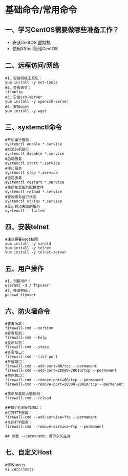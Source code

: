 # 基础命令/常用命令

## 一、学习CentOS需要做哪些准备工作？

- 安装CentOS 虚拟机
- 使用XShell管理CentOS

## 二、远程访问/网络

```
#1、安装网络工具包：
yum install -y net-tools
#2、查看命令：
ifconfig
#3、安装ssh-server
yum install -y openssh-server
#4、安装wget
yum install -y wget

```

## 三、systemctl命令

```
#开机运行服务：
systemctl enable *.service 
#取消开机运行
systemctl disable *.service 
#启动服务
systemctl start *.service 
#停止服务
systemctl stop *.service 
#重启服务
systemctl restart *.service 
#重新加载服务配置文件
systemctl reload *.service 
#查询服务运行状态
systemctl status *.service 
#显示启动失败的服务
systemctl --failed

```

## 四、安装telnet

```
#注意需要Root权限
yum install -y xinetd 
yum install -y telnet
yum install -y telnet-server

```

## 五、用户操作

```
#1、创建用户：
useradd -d / ftpuser
#2、修改密码：
passwd ftpuser

```

## 六、防火墙命令

```
#查看版本： 
firewall-cmd --version
#查看帮助： 
firewall-cmd --help
#显示状态： 
firewall-cmd --state
#查看端口： 
firewall-cmd --list-port
#开放端口：
firewall-cmd --add-port=80/tcp --permanent
firewall-cmd --add-port=20000-20010/tcp --permanent
#禁用端口：
firewall-cmd --remove-port=80/tcp --permanent
firewall-cmd --remove-port=20000-20010/tcp --permanent

#重新加载防火墙规则：
firewall-cmd --reload

#开放/关闭服务端口：
#打开FTP服务： 
firewall-cmd --add-service=ftp --permanent
#关闭FTP服务： 
firewall-cmd --remove-service=ftp --permanent

## 参数 --permanent，表示永久生效

```

## 七、自定义Host

```
#修改Hosts
vi /etc/hosts

```